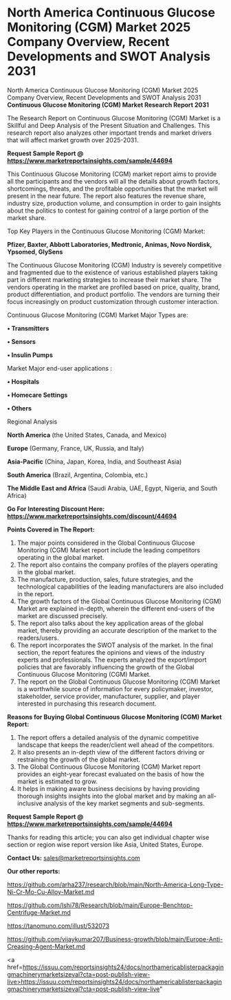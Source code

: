 # North America Continuous Glucose Monitoring (CGM) Market 2025 Company Overview, Recent Developments and SWOT Analysis 2031
North America Continuous Glucose Monitoring (CGM) Market 2025 Company Overview, Recent Developments and SWOT Analysis 2031
<strong>Continuous Glucose Monitoring (CGM) Market Research Report 2031</strong>

The Research Report on Continuous Glucose Monitoring (CGM) Market is a Skillful and Deep Analysis of the Present Situation and Challenges. This research report also analyzes other important trends and market drivers that will affect market growth over 2025-2031.

<strong>Request Sample Report @ <a href=https://www.marketreportsinsights.com/sample/44694>https://www.marketreportsinsights.com/sample/44694</a></strong>

This Continuous Glucose Monitoring (CGM) market report aims to provide all the participants and the vendors will all the details about growth factors, shortcomings, threats, and the profitable opportunities that the market will present in the near future. The report also features the revenue share, industry size, production volume, and consumption in order to gain insights about the politics to contest for gaining control of a large portion of the market share.

Top Key Players in the Continuous Glucose Monitoring (CGM) Market:

<strong>Pfizer, Baxter, Abbott Laboratories, Medtronic, Animas, Novo Nordisk, Ypsomed, GlySens</strong>

The Continuous Glucose Monitoring (CGM) Industry is severely competitive and fragmented due to the existence of various established players taking part in different marketing strategies to increase their market share. The vendors operating in the market are profiled based on price, quality, brand, product differentiation, and product portfolio. The vendors are turning their focus increasingly on product customization through customer interaction.

Continuous Glucose Monitoring (CGM) Market Major Types are:

<strong>•  Transmitters

•  Sensors

•  Insulin Pumps</strong>

Market Major end-user applications :

<strong>•  Hospitals

•  Homecare Settings

•  Others</strong>

Regional Analysis

</u><strong><b>North America</b></strong> (the United States, Canada, and Mexico)

<strong><b>Europe </b></strong>(Germany, France, UK, Russia, and Italy)

<strong><b>Asia-Pacific</b></strong> (China, Japan, Korea, India, and Southeast Asia)

<strong><b>South America</b></strong> (Brazil, Argentina, Colombia, etc.)

<strong><b>The Middle East and Africa</b></strong> (Saudi Arabia, UAE, Egypt, Nigeria, and South Africa)

<strong>Go For Interesting Discount Here: <a href=https://www.marketreportsinsights.com/discount/44694>https://www.marketreportsinsights.com/discount/44694</a></strong>

<strong>Points Covered in The Report:</strong>
<ol>
  <li>The major points considered in the Global Continuous Glucose Monitoring (CGM) Market report include the leading competitors operating in the global market.</li>
  <li>The report also contains the company profiles of the players operating in the global market.</li>
  <li>The manufacture, production, sales, future strategies, and the technological capabilities of the leading manufacturers are also included in the report.</li>
  <li>The growth factors of the Global Continuous Glucose Monitoring (CGM) Market are explained in-depth, wherein the different end-users of the market are discussed precisely.</li>
  <li>The report also talks about the key application areas of the global market, thereby providing an accurate description of the market to the readers/users.</li>
  <li>The report incorporates the SWOT analysis of the market. In the final section, the report features the opinions and views of the industry experts and professionals. The experts analyzed the export/import policies that are favorably influencing the growth of the Global Continuous Glucose Monitoring (CGM) Market.</li>
  <li>The report on the Global Continuous Glucose Monitoring (CGM) Market is a worthwhile source of information for every policymaker, investor, stakeholder, service provider, manufacturer, supplier, and player interested in purchasing this research document.</li>
</ol>
<strong>Reasons for Buying Global Continuous Glucose Monitoring (CGM) Market Report:</strong>

<ol>
  <li>The report offers a detailed analysis of the dynamic competitive landscape that keeps the reader/client well ahead of the competitors.</li>
  <li>It also presents an in-depth view of the different factors driving or restraining the growth of the global market.</li>
  <li>The Global Continuous Glucose Monitoring (CGM) Market report provides an eight-year forecast evaluated on the basis of how the market is estimated to grow.</li>
  <li>It helps in making aware business decisions by having providing thorough insights insights into the global market and by making an all-inclusive analysis of the key market segments and sub-segments.</li>
</ol>
<strong>Request Sample Report @ <a href=https://www.marketreportsinsights.com/sample/44694>https://www.marketreportsinsights.com/sample/44694</a></strong>


Thanks for reading this article; you can also get individual chapter wise section or region wise report version like Asia, United States, Europe.

<strong>Contact Us:</strong>
sales@marketreportsinsights.com

<strong>Our other reports:</strong>

<a href=https://github.com/arha237/research/blob/main/North-America-Long-Type-Ni-Cr-Mo-Cu-Alloy-Market.md>https://github.com/arha237/research/blob/main/North-America-Long-Type-Ni-Cr-Mo-Cu-Alloy-Market.md</a>

<a href=https://github.com/Ishi78/Research/blob/main/Europe-Benchtop-Centrifuge-Market.md>https://github.com/Ishi78/Research/blob/main/Europe-Benchtop-Centrifuge-Market.md</a>

<a href=https://tanomuno.com/illust/532073>https://tanomuno.com/illust/532073</a>

<a href=https://github.com/vijaykumar207/Business-growth/blob/main/Europe-Anti-Creasing-Agent-Market.md>https://github.com/vijaykumar207/Business-growth/blob/main/Europe-Anti-Creasing-Agent-Market.md</a>

<a href=https://issuu.com/reportsinsights24/docs/northamericablisterpackagingmachinerymarketsizeval?cta=post-publish-view-live>https://issuu.com/reportsinsights24/docs/northamericablisterpackagingmachinerymarketsizeval?cta=post-publish-view-live</a>"
